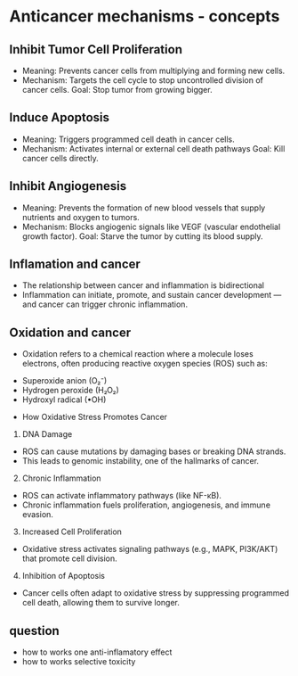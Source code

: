 # Anticancer mechanisms - concepts 
## Inhibit Tumor Cell Proliferation
- Meaning: Prevents cancer cells from multiplying and forming new cells.
- Mechanism: Targets the cell cycle to stop uncontrolled division of cancer cells.
Goal: Stop tumor from growing bigger.

## Induce Apoptosis
- Meaning: Triggers programmed cell death in cancer cells.
- Mechanism: Activates internal or external cell death pathways
Goal: Kill cancer cells directly.

## Inhibit Angiogenesis
- Meaning: Prevents the formation of new blood vessels that supply nutrients and oxygen to tumors.
- Mechanism: Blocks angiogenic signals like VEGF (vascular endothelial growth factor).
Goal: Starve the tumor by cutting its blood supply.

## Inflamation and cancer 
- The relationship between cancer and inflammation is bidirectional
- Inflammation can initiate, promote, and sustain cancer development — and cancer can trigger chronic inflammation.

## Oxidation and cancer
* Oxidation refers to a chemical reaction where a molecule loses electrons, often producing reactive oxygen species (ROS) such as:
- Superoxide anion (O₂⁻)
- Hydrogen peroxide (H₂O₂)
- Hydroxyl radical (•OH)

* How Oxidative Stress Promotes Cancer
1. DNA Damage
- ROS can cause mutations by damaging bases or breaking DNA strands.
- This leads to genomic instability, one of the hallmarks of cancer.

2. Chronic Inflammation
- ROS can activate inflammatory pathways (like NF-κB).
- Chronic inflammation fuels proliferation, angiogenesis, and immune evasion.

3. Increased Cell Proliferation
- Oxidative stress activates signaling pathways (e.g., MAPK, PI3K/AKT) that promote cell division.
4. Inhibition of Apoptosis
- Cancer cells often adapt to oxidative stress by suppressing programmed cell death, allowing them to survive longer.

## question 
- how to works one anti-inflamatory effect
- how to works selective toxicity


